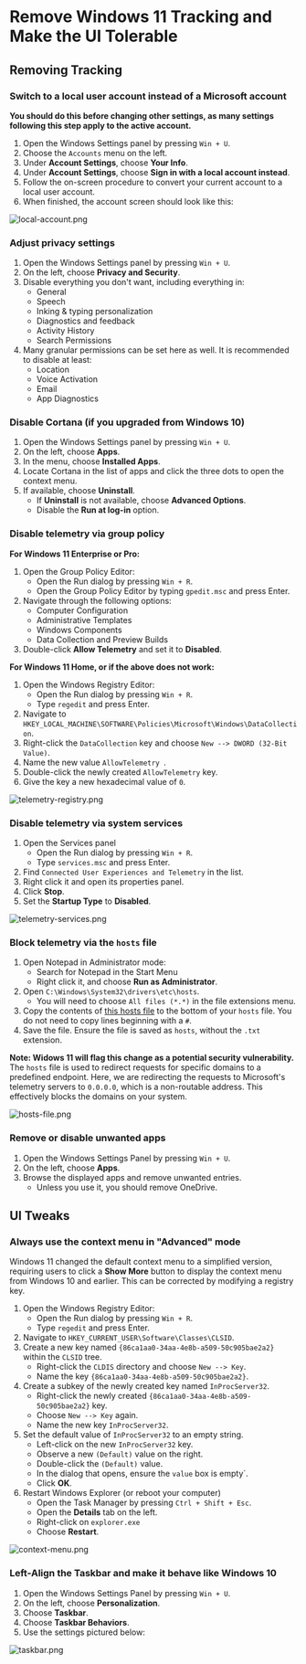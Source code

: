 # Remove Windows 11 Tracking and Make the UI Tolerable

## Removing Tracking

### Switch to a local user account instead of a Microsoft account
**You should do this before changing other settings, as many settings following this step apply to the active account.**
1. Open the Windows Settings panel by pressing `Win + U`.
2. Choose the `Accounts` menu on the left.
3. Under **Account Settings**, choose **Your Info**.
4. Under **Account Settings**, choose **Sign in with a local account instead**.
5. Follow the on-screen procedure to convert your current account to a local user account.
6. When finished, the account screen should look like this:

![local-account.png](./local-account.png)

### Adjust privacy settings
1. Open the Windows Settings panel by pressing `Win + U`.
2. On the left, choose **Privacy and Security**.
3. Disable everything you don't want, including everything in:
   - General
   - Speech
   - Inking & typing personalization
   - Diagnostics and feedback
   - Activity History
   - Search Permissions
4. Many granular permissions can be set here as well. It is recommended to disable at least:
   - Location
   - Voice Activation
   - Email
   - App Diagnostics

### Disable Cortana (if you upgraded from Windows 10)
1. Open the Windows Settings panel by pressing `Win + U`.
2. On the left, choose **Apps**.
3. In the menu, choose **Installed Apps**.
4. Locate Cortana in the list of apps and click the three dots to open the context menu.
5. If available, choose **Uninstall**.
   - If **Uninstall** is not available, choose **Advanced Options**.
   - Disable the **Run at log-in** option.

### Disable telemetry via group policy
**For Windows 11 Enterprise or Pro:**
1. Open the Group Policy Editor:
   - Open the Run dialog by pressing `Win + R`.
   - Open the Group Policy Editor by typing `gpedit.msc` and press Enter.
2. Navigate through the following options:
   - Computer Configuration
   - Administrative Templates
   - Windows Components
   - Data Collection and Preview Builds
3. Double-click **Allow Telemetry** and set it to **Disabled**.

**For Windows 11 Home, or if the above does not work:**
1. Open the Windows Registry Editor:
   - Open the Run dialog by pressing `Win + R`.
   - Type `regedit` and press Enter.
2. Navigate to `HKEY_LOCAL_MACHINE\SOFTWARE\Policies\Microsoft\Windows\DataCollection`.
3. Right-click the `DataCollection` key and choose `New --> DWORD (32-Bit Value)`.
4. Name the new value `AllowTelemetry `.
5. Double-click the newly created `AllowTelemetry` key.
6. Give the key a new hexadecimal value of `0`.

![telemetry-registry.png](./telemetry-registry.png)

### Disable telemetry via system services
1. Open the Services panel
   - Open the Run dialog by pressing `Win + R`.
   - Type `services.msc` and press Enter.
2. Find `Connected User Experiences and Telemetry` in the list.
3. Right click it and open its properties panel.
4. Click **Stop**.
5. Set the **Startup Type** to **Disabled**.

![telemetry-services.png](./telemetry-services.png)

### Block telemetry via the `hosts` file
1. Open Notepad in Administrator mode:
   - Search for Notepad in the Start Menu
   - Right click it, and choose **Run as Administrator**.
2. Open `C:\Windows\System32\drivers\etc\hosts`.
   - You will need to choose `All files (*.*)` in the file extensions menu.
3. Copy the contents of
   [this hosts file](https://raw.githubusercontent.com/hagezi/dns-blocklists/main/hosts/native.winoffice.txt) to the
   bottom of your `hosts` file. You do not need to copy lines beginning with a `#`.
4. Save the file. Ensure the file is saved as `hosts`, without the `.txt` extension.

**Note: Widows 11 will flag this change as a potential security vulnerability.**  
The `hosts` file is used to redirect requests for specific domains to a predefined endpoint.
Here, we are redirecting the requests to Microsoft's telemetry servers to `0.0.0.0`, which
is a non-routable address. This effectively blocks the domains on your system.

![hosts-file.png](./hosts-file.png)

### Remove or disable unwanted apps
1. Open the Windows Settings Panel by pressing `Win + U`.
2. On the left, choose **Apps**.
3. Browse the displayed apps and remove unwanted entries.
   - Unless you use it, you should remove OneDrive.

## UI Tweaks
### Always use the context menu in "Advanced" mode
Windows 11 changed the default context menu to a simplified version, requiring users to click a **Show More** button
to display the context menu from Windows 10 and earlier. This can be corrected by modifying a registry key.
1. Open the Windows Registry Editor:
   - Open the Run dialog by pressing `Win + R`.
   - Type `regedit` and press Enter.
2. Navigate to `HKEY_CURRENT_USER\Software\Classes\CLSID`.
3. Create a new key named `{86ca1aa0-34aa-4e8b-a509-50c905bae2a2}` within the `CLSID` tree.
   - Right-click the `CLDIS` directory and choose `New --> Key`.
   - Name the key `{86ca1aa0-34aa-4e8b-a509-50c905bae2a2}`.
4. Create a subkey of the newly created key named `InProcServer32`.
   - Right-click the newly created `{86ca1aa0-34aa-4e8b-a509-50c905bae2a2}` key.
   - Choose `New --> Key` again.
   - Name the new key `InProcServer32`.
5. Set the default value of `InProcServer32` to an empty string.
   - Left-click on the new `InProcServer32` key.
   - Observe a new `(Default)` value on the right.
   - Double-click the `(Default)` value.
   - In the dialog that opens, ensure the `value` box is empty`.
   - Click **OK**.
6. Restart Windows Explorer (or reboot your computer)
   - Open the Task Manager by pressing `Ctrl + Shift + Esc`.
   - Open the **Details** tab on the left.
   - Right-click on `explorer.exe`
   - Choose **Restart**.

![context-menu.png](./context-menu.png)

### Left-Align the Taskbar and make it behave like Windows 10
1. Open the Windows Settings Panel by pressing `Win + U`.
2. On the left, choose **Personalization**.
3. Choose **Taskbar**.
4. Choose **Taskbar Behaviors**.
5. Use the settings pictured below:

![taskbar.png](taskbar.png)